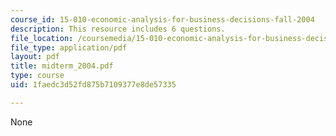 ```yaml
---
course_id: 15-010-economic-analysis-for-business-decisions-fall-2004
description: This resource includes 6 questions.
file_location: /coursemedia/15-010-economic-analysis-for-business-decisions-fall-2004/1faedc3d52fd875b7109377e8de57335_midterm_2004.pdf
file_type: application/pdf
layout: pdf
title: midterm_2004.pdf
type: course
uid: 1faedc3d52fd875b7109377e8de57335

---
```

None